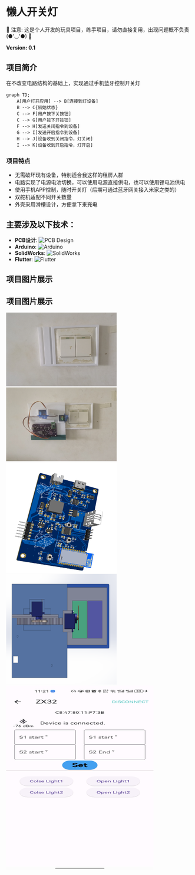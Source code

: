 # 懒人开关灯

🚨 注意: 这是个人开发的玩具项目，练手项目，请勿直接复用，出现问题概不负责(●'◡'●) 🚨

**Version: 0.1**

## 项目简介

在不改变电路结构的基础上，实现通过手机蓝牙控制开关灯

```mermaid
graph TD;
    A[用户打开应用] --> B[连接到灯设备]
    B --> C{初始状态}
    C --> F[用户按下关按钮]
    C --> G[用户按下开按钮]
    F --> H[发送关闭指令到设备]
    G --> I[发送开启指令到设备]
    H --> J[设备收到关闭指令，灯关闭]
    I --> K[设备收到开启指令，灯开启]
```

### 项目特点

- 无需破坏现有设备，特别适合我这样的租房人群
- 电路实现了电源电池切换，可以使用电源直接供电，也可以使用锂电池供电
- 使用手机APP控制，随时开关灯（后期可通过蓝牙网关接入米家之类的）
- 双舵机适配不同开关数量
- 外壳采用滑槽设计，方便拿下来充电

## 主要涉及以下技术：

- **PCB设计**: ![PCB Design](https://img.shields.io/badge/PCB_Design-008000?style=flat-square&logo=protoboard&logoColor=white)
- **Arduino**: ![Arduino](https://img.shields.io/badge/Arduino-00979D?style=flat-square&logo=arduino&logoColor=white)
- **SolidWorks**: ![SolidWorks](https://img.shields.io/badge/SolidWorks-900C3F?style=flat-square&logo=solidworks&logoColor=white)
- **Flutter**: ![Flutter](https://img.shields.io/badge/Flutter-02569B?style=flat-square&logo=flutter&logoColor=white)


## 项目图片展示


## 项目图片展示

<div style="display: flex; flex-wrap: wrap;">
  <div style="flex: 1; min-width: 300px;">
    <img src="05.Picture/Shell.jpg" width="300" height="200">
  </div>
  <div style="flex: 1; min-width: 300px;">
    <img src="05.Picture/Real.jpg" width="300" height="200">
  </div>
  <div style="flex: 1; min-width: 300px;">
    <img src="05.Picture/3DPCB.png" width="300" height="300">
  </div>
  <div style="flex: 1; min-width: 300px;">
    <img src="05.Picture/3DDesign.png" width="300" height="300">
  </div>
  <div style="flex: 1; min-width: 100%;">
    <img src="05.Picture/App.jpg" width="400" height="500">
  </div>
</div>
